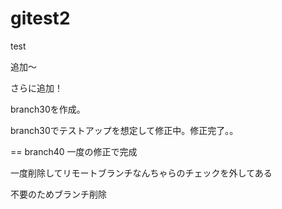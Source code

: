 # gitest2
test

追加～

さらに追加！

branch30を作成。

branch30でテストアップを想定して修正中。修正完了。。

== branch40
一度の修正で完成


一度削除してリモートブランチなんちゃらのチェックを外してある


不要のためブランチ削除